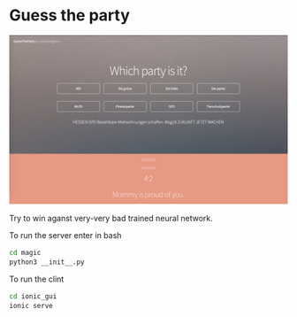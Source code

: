 # Guess the party
![main](https://raw.githubusercontent.com/guessthepartei/App/serverTest/image.png)


Try to win aganst very-very bad trained neural network.


To run the server enter in bash
```bash
cd magic
python3 __init__.py
```

To run the clint
```bash
cd ionic_gui
ionic serve
```
